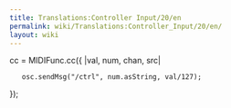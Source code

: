 ```yaml
---
title: Translations:Controller Input/20/en
permalink: wiki/Translations:Controller_Input/20/en/
layout: wiki
---
```


cc = MIDIFunc.cc({ \|val, num, chan, src\|

`   osc.sendMsg("/ctrl", num.asString, val/127);`

});

